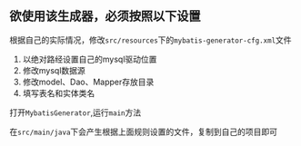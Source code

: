 


<h2>欲使用该生成器，必须按照以下设置</h2>

根据自己的实际情况，修改`src/resources`下的`mybatis-generator-cfg.xml`文件

1. 以绝对路经设置自己的mysql驱动位置
2. 修改mysql数据源
3. 修改model、Dao、Mapper存放目录
4. 填写表名和实体类名



打开`MybatisGenerator`,运行`main`方法

在`src/main/java`下会产生根据上面规则设置的文件，复制到自己的项目即可


